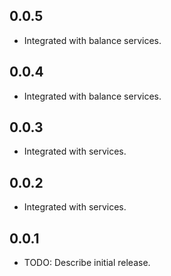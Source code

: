 ## 0.0.5

* Integrated with balance services.

## 0.0.4

* Integrated with balance services.

## 0.0.3

* Integrated with services.

## 0.0.2

* Integrated with services.

## 0.0.1

* TODO: Describe initial release.
